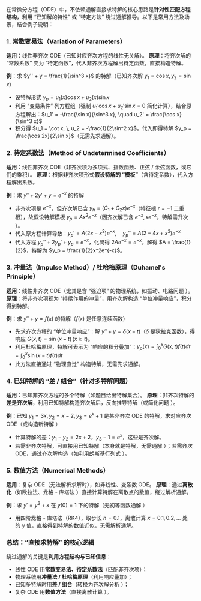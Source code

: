 在常微分方程（ODE）中，不依赖通解直接求特解的核心思路是**针对性匹配方程结构**，利用 “已知解的特性” 或 “特定方法” 绕过通解推导。以下是常用方法及场景，结合例子说明：

### 1. **常数变易法（Variation of Parameters）**

**适用**：线性非齐次 ODE（已知对应齐次方程的线性无关解）。 **原理**：将齐次解的 “常数系数” 变为 “待定函数”，代入非齐次方程解出待定函数，直接构造特解。

**例**：求 $y'' + y = \frac{1}{\sin^3 x}$ 的特解（已知齐次解 $y_1 = \cos x, y_2 = \sin x$）

- 设特解形式 $y_p = u_1(x)\cos x + u_2(x)\sin x$
- 利用 “变易条件” 列方程组（强制 $u_1'\cos x + u_2'\sin x = 0$ 简化计算），结合原方程解出：$u_1' = -\frac{\sin x}{\sin^3 x}, \quad u_2' = \frac{\cos x}{\sin^3 x}$
- 积分得 $u_1 = \cot x, \, u_2 = -\frac{1}{2\sin^2 x}$，代入即得特解 $y_p = \frac{\cos 2x}{2\sin x}$（无需先求通解）。

### 2. **待定系数法（Method of Undetermined Coefficients）**

**适用**：线性非齐次 ODE（非齐次项为多项式、指数函数、正弦 / 余弦函数，或它们的乘积）。 **原理**：根据非齐次项形式**假设特解的 “模板”**（含待定系数），代入方程解出系数。

**例**：求 $y'' + 2y' + y = e^{-x}$ 的特解

- 非齐次项是 $e^{-x}$，但齐次解已含 $y_h = (C_1 + C_2x)e^{-x}$（特征根 $r = -1$ 二重根），故假设特解模板 $y_p = Ax^2e^{-x}$（因齐次解已含 $e^{-x}, xe^{-x}$，特解需升次 ）。
- 代入原方程计算导数：$y_p' = A(2x - x^2)e^{-x}, \quad y_p'' = A(2 - 4x + x^2)e^{-x}$
- 代入方程 $y_p'' + 2y_p' + y_p = e^{-x}$，化简得 $2Ae^{-x} = e^{-x}$，解得 $A = \frac{1}{2}$，特解为 $y_p = \frac{1}{2}x^2e^{-x}$。

### 3. **冲量法（Impulse Method）/ 杜哈梅原理（Duhamel's Principle）**

**适用**：线性非齐次 ODE（尤其是含 “强迫项” 的物理系统，如振动、电路问题 ）。 **原理**：将非齐次项视为 “持续作用的冲量”，用齐次解构造 “单位冲量响应”，积分得到特解。

**例**：求 $y'' + y = f(x)$ 的特解（$f(x)$ 是任意连续函数）

- 先求齐次方程的 “单位冲量响应”：解 $y'' + y = \delta(x - t)$（$\delta$ 是狄拉克函数），得响应 $G(x,t) = \sin(x - t) \, (x \geq t)$。
- 利用杜哈梅原理，特解可表示为 “响应的积分叠加”：$y_p(x) = \int_{0}^{x} G(x,t)f(t)dt = \int_{0}^{x} \sin(x - t)f(t)dt$
- 此方法直接通过 “物理直觉” 构造特解，无需先求通解。

### 4. **已知特解的 “差 / 组合”（针对多特解问题）**

**适用**：已知非齐次方程的多个特解（如题目给出特解集合）。 **原理**：非齐次特解的**差是齐次解**，利用已知特解构造齐次解后，反向推导特解（或简化问题 ）。

**例**：已知 $y_1 = 3x, y_2 = x - 2, y_3 = e^x + 1$ 是某非齐次 ODE 的特解，求对应齐次 ODE（或构造新特解 ）

- 计算特解的差：$y_1 - y_2 = 2x + 2$，$y_3 - 1 = e^x$，这些是齐次解。
- 若需非齐次特解，可直接用已知特解（本身就是特解，无需通解 ）；若需齐次 ODE，通过齐次解构造（如利用朗斯基行列式 ）。
### 5. **数值方法（Numerical Methods）**

**适用**：复杂 ODE（无法解析求解时），如非线性、变系数 ODE。 **原理**：通过**离散化**（如欧拉法、龙格 - 库塔法 ）直接计算特解在离散点的数值，绕过解析通解。

**例**：求 $y' = y^2 + x$ 在 $y(0) = 1$ 下的特解（无初等函数通解 ）

- 用四阶龙格 - 库塔法（RK4），取步长 $h = 0.1$，离散计算 $x = 0.1, 0.2, \dots$ 处的 y 值，直接得到特解的数值近似，无需解析通解。
### 总结：“直接求特解” 的核心逻辑

绕过通解的关键是**利用方程结构与已知信息**：

- 线性 ODE 用**常数变易法、待定系数法**（匹配非齐次项）；
- 物理系统用**冲量法 / 杜哈梅原理**（利用响应叠加）；
- 已知多特解时用**差 / 组合**（转换为齐次解分析 ）；
- 复杂 ODE 用**数值方法**（直接离散计算 ）。